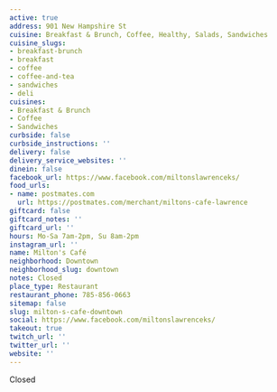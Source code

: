 ```yaml
---
active: true
address: 901 New Hampshire St
cuisine: Breakfast & Brunch, Coffee, Healthy, Salads, Sandwiches
cuisine_slugs:
- breakfast-brunch
- breakfast
- coffee
- coffee-and-tea
- sandwiches
- deli
cuisines:
- Breakfast & Brunch
- Coffee
- Sandwiches
curbside: false
curbside_instructions: ''
delivery: false
delivery_service_websites: ''
dinein: false
facebook_url: https://www.facebook.com/miltonslawrenceks/
food_urls:
- name: postmates.com
  url: https://postmates.com/merchant/miltons-cafe-lawrence
giftcard: false
giftcard_notes: ''
giftcard_url: ''
hours: Mo-Sa 7am-2pm, Su 8am-2pm
instagram_url: ''
name: Milton's Café
neighborhood: Downtown
neighborhood_slug: downtown
notes: Closed
place_type: Restaurant
restaurant_phone: 785-856-0663
sitemap: false
slug: milton-s-cafe-downtown
social: https://www.facebook.com/miltonslawrenceks/
takeout: true
twitch_url: ''
twitter_url: ''
website: ''
---
```


Closed